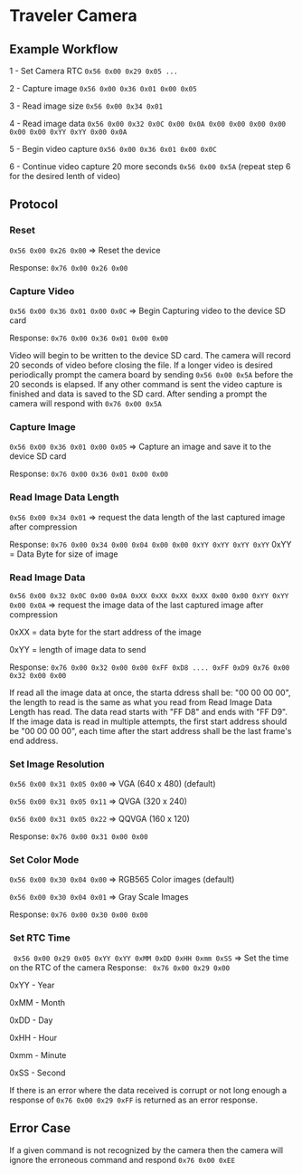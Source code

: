 # Traveler Camera

## Example Workflow

1 - Set Camera RTC `0x56 0x00 0x29 0x05 ... `

2 - Capture image `0x56 0x00 0x36 0x01 0x00 0x05`

3 - Read image size `0x56 0x00 0x34 0x01`

4 - Read image data `0x56 0x00 0x32 0x0C 0x00 0x0A 0x00 0x00 0x00 0x00 0x00 0x00 0xYY 0xYY 0x00 0x0A`

5 - Begin video capture `0x56 0x00 0x36 0x01 0x00 0x0C`

6 - Continue video capture 20 more seconds `0x56 0x00 0x5A` (repeat step 6 for the desired lenth of video)

## Protocol

### Reset
` 0x56 0x00 0x26 0x00 ` => Reset the device 

Response: ` 0x76 0x00 0x26 0x00 `

### Capture Video
` 0x56 0x00 0x36 0x01 0x00 0x0C ` => Begin Capturing video to the device SD card

Response: ` 0x76 0x00 0x36 0x01 0x00 0x00 `

Video will begin to be written to the device SD card. The camera will record 20 seconds of video before closing the
file. If a longer video is desired periodically prompt the camera board by sending ` 0x56 0x00 0x5A ` before the 20
seconds is elapsed. If any other command is sent the video capture is finished and data is saved to the SD card.
After sending a prompt the camera will respond with ` 0x76 0x00 0x5A `

### Capture Image
` 0x56 0x00 0x36 0x01 0x00 0x05 ` => Capture an image and save it to the device SD card

Response: ` 0x76 0x00 0x36 0x01 0x00 0x00 `

### Read Image Data Length
` 0x56 0x00 0x34 0x01 ` => request the data length of the last captured image after compression

Response: ` 0x76 0x00 0x34 0x00 0x04 0x00 0x00 0xYY 0xYY 0xYY 0xYY `
                                               0xYY = Data Byte for size of image

### Read Image Data
` 0x56 0x00 0x32 0x0C 0x00 0x0A 0xXX 0xXX 0xXX 0xXX 0x00 0x00 0xYY 0xYY 0x00 0x0A ` => request the image data of
the last captured image after compression

0xXX = data byte for the start address of the image

0xYY = length of image data to send

Response: ` 0x76 0x00 0x32 0x00 0x00 0xFF 0xD8 .... 0xFF 0xD9 0x76 0x00 0x32 0x00 0x00 `

If read all the image data at once, the starta ddress shall be: "00 00 00 00", the length to read is the same as 
what you read from Read Image Data Length has read. The data read starts with "FF D8" and ends with "FF D9". If the 
image data is read in multiple attempts, the first start address should be "00 00 00 00", each time after the start
address shall be the last frame's end address.

### Set Image Resolution
` 0x56 0x00 0x31 0x05 0x00 ` => VGA   (640 x 480) (default)

` 0x56 0x00 0x31 0x05 0x11 ` => QVGA  (320 x 240)

` 0x56 0x00 0x31 0x05 0x22 ` => QQVGA (160 x 120)

Response: ` 0x76 0x00 0x31 0x00 0x00 `

### Set Color Mode
` 0x56 0x00 0x30 0x04 0x00 ` => RGB565 Color images (default)

` 0x56 0x00 0x30 0x04 0x01 ` => Gray Scale Images

Response: ` 0x76 0x00 0x30 0x00 0x00 `

### Set RTC Time
` 0x56 0x00 0x29 0x05 0xYY 0xYY 0xMM 0xDD 0xHH 0xmm 0xSS` => Set the time on the RTC of the camera
Response: ` 0x76 0x00 0x29 0x00`

0xYY - Year

0xMM - Month

0xDD - Day

0xHH - Hour

0xmm - Minute

0xSS - Second

If there is an error where the data received is corrupt or not long enough a response of ` 0x76 0x00 0x29 0xFF ` is
returned as an error response.


## Error Case
If a given command is not recognized by the camera then the camera will ignore the erroneous command and respond
` 0x76 0x00 0xEE `
